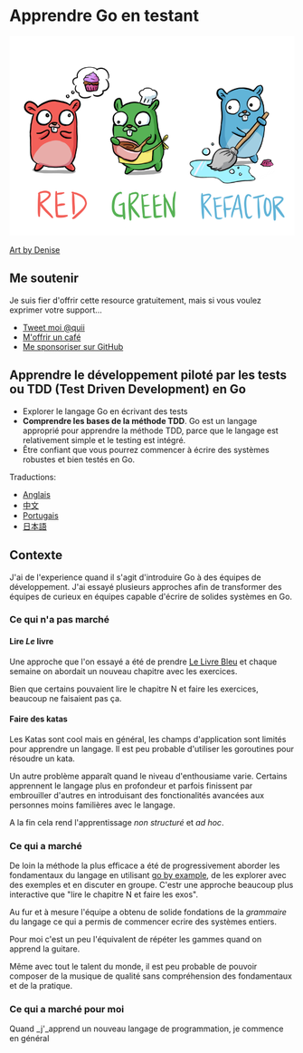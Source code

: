 # Apprendre Go en testant

<p align="center">
  <img src="red-green-blue-gophers-smaller.png" />
</p>

[Art by Denise](https://twitter.com/deniseyu21)

## Me soutenir

Je suis fier d'offrir cette resource gratuitement, mais si vous voulez exprimer votre support...

- [Tweet moi @quii](https://twitter.com/quii)
- [M'offrir un café](https://www.buymeacoffee.com/quii)
- [Me sponsoriser sur GitHub](https://github.com/sponsors/quii)

## Apprendre le développement piloté par les tests ou TDD (Test Driven Development) en Go

* Explorer le langage Go en écrivant des tests
* **Comprendre les bases de la méthode TDD**. Go est un langage approprié pour apprendre la méthode TDD, parce que le langage est relativement simple et le testing est intégré.
*  Être confiant que vous pourrez commencer à écrire des systèmes robustes et bien testés en Go.

Traductions:

- [Anglais](https://quii.gitbook.io/learn-go-with-tests/)
- [中文](https://studygolang.gitbook.io/learn-go-with-tests)
- [Portugais](https://larien.gitbook.io/aprenda-go-com-testes/)
- [日本語](https://andmorefine.gitbook.io/learn-go-with-tests/)

## Contexte

J'ai de l'experience quand il s'agit d'introduire Go à des équipes de développement. J'ai essayé plusieurs approches afin de transformer des équipes de curieux en équipes capable d'écrire de solides systèmes en Go.


### Ce qui n'a pas marché

#### Lire _Le_ livre

Une approche que l'on essayé a été de prendre [Le Livre Bleu](https://www.amazon.fr/Go-Programming-Language-Alan-Donovan/dp/0134190440/ref=sr_1_1?__mk_fr_FR=%C3%85M%C3%85%C5%BD%C3%95%C3%91&crid=3P8A0ERS5T0VM&dchild=1&keywords=go+language&qid=1626710229&sprefix=Go+langu%2Caps%2C157&sr=8-1) et chaque semaine on abordait un nouveau chapitre avec les exercices. 

Bien que certains pouvaient lire le chapitre N et faire les exercices, beaucoup ne faisaient pas ça.

#### Faire des katas

Les Katas sont cool mais en général, les champs d'application sont limités pour apprendre un langage. Il est peu probable d'utiliser les goroutines pour résoudre un kata.

Un autre problème apparaît quand le niveau d'enthousiame varie.
Certains apprennent le langage plus en profondeur et parfois finissent par embrouiller d'autres en introduisant des fonctionalités avancées aux personnes moins familières avec le langage.

A la fin cela rend l'apprentissage _non structuré_ et _ad hoc_.


### Ce qui a marché

De loin la méthode la plus efficace a été de progressivement aborder les fondamentaux du langage en utilisant [go by example](https://gobyexample.com/), de les explorer avec des exemples et en discuter en groupe. C'estr une approche beaucoup plus interactive que "lire le chapitre N et faire les exos".

Au fur et à mesure l'équipe a obtenu de solide fondations de la _grammaire_ du langage ce qui a permis de commencer ecrire des systèmes entiers.

Pour moi c'est un peu l'équivalent de répéter les gammes quand on apprend la guitare.


Même avec tout le talent du monde, il est peu probable de pouvoir composer de la musique de qualité sans compréhension des fondamentaux et de la pratique.

### Ce qui a marché pour moi

Quand _j'_apprend un nouveau langage de programmation, je commence en général